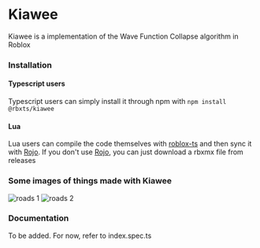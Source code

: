 # Kiawee
Kiawee is a implementation of the Wave Function Collapse algorithm in Roblox

### Installation

#### Typescript users
Typescript users can simply install it through npm with
```npm install @rbxts/kiawee```

#### Lua
Lua users can compile the code themselves with [roblox-ts](https://roblox-ts.github.io) and then sync it with [Rojo](https://rojo.space). If you don't use [Rojo](https://rojo.space), you can just download a rbxmx file from releases

### Some images of things made with Kiawee

![roads 1](https://github.com/Xuleos/Kiawee/raw/master/assets/roads1.png)
![roads 2](https://github.com/Xuleos/Kiawee/raw/master/assets/roads2.png)

### Documentation
To be added. For now, refer to index.spec.ts